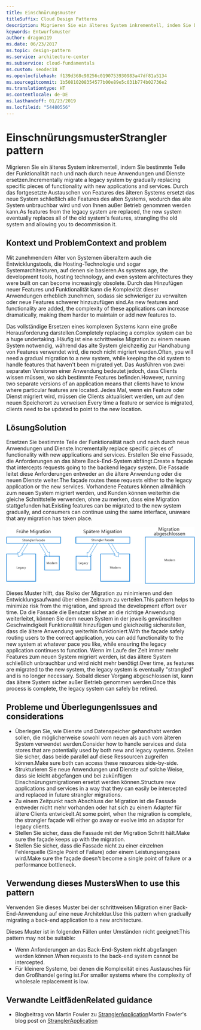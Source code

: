 ```yaml
---
title: Einschnürungsmuster
titleSuffix: Cloud Design Patterns
description: Migrieren Sie ein älteres System inkrementell, indem Sie bestimmte Teile der Funktionalität nach und nach durch neue Anwendungen und Dienste ersetzen.
keywords: Entwurfsmuster
author: dragon119
ms.date: 06/23/2017
ms.topic: design-pattern
ms.service: architecture-center
ms.subservice: cloud-fundamentals
ms.custom: seodec18
ms.openlocfilehash: f139d368c98256c0190753930983a47df81a5134
ms.sourcegitcommit: 1b50810208354577b00e89e5c031b774b02736e2
ms.translationtype: HT
ms.contentlocale: de-DE
ms.lasthandoff: 01/23/2019
ms.locfileid: "54480556"
---
```

# <a name="strangler-pattern"></a><span data-ttu-id="c98dc-104">Einschnürungsmuster</span><span class="sxs-lookup"><span data-stu-id="c98dc-104">Strangler pattern</span></span>

<span data-ttu-id="c98dc-105">Migrieren Sie ein älteres System inkrementell, indem Sie bestimmte Teile der Funktionalität nach und nach durch neue Anwendungen und Dienste ersetzen.</span><span class="sxs-lookup"><span data-stu-id="c98dc-105">Incrementally migrate a legacy system by gradually replacing specific pieces of functionality with new applications and services.</span></span> <span data-ttu-id="c98dc-106">Durch das fortgesetzte Austauschen von Features des älteren Systems ersetzt das neue System schließlich alle Features des alten Systems, wodurch das alte System unbrauchbar wird und von Ihnen außer Betrieb genommen werden kann.</span><span class="sxs-lookup"><span data-stu-id="c98dc-106">As features from the legacy system are replaced, the new system eventually replaces all of the old system's features, strangling the old system and allowing you to decommission it.</span></span>

## <a name="context-and-problem"></a><span data-ttu-id="c98dc-107">Kontext und Problem</span><span class="sxs-lookup"><span data-stu-id="c98dc-107">Context and problem</span></span>

<span data-ttu-id="c98dc-108">Mit zunehmendem Alter von Systemen überaltern auch die Entwicklungstools, die Hosting-Technologie und sogar Systemarchitekturen, auf denen sie basieren.</span><span class="sxs-lookup"><span data-stu-id="c98dc-108">As systems age, the development tools, hosting technology, and even system architectures they were built on can become increasingly obsolete.</span></span> <span data-ttu-id="c98dc-109">Durch das Hinzufügen neuer Features und Funktionalität kann die Komplexität dieser Anwendungen erheblich zunehmen, sodass sie schwieriger zu verwalten oder neue Features schwerer hinzuzufügen sind.</span><span class="sxs-lookup"><span data-stu-id="c98dc-109">As new features and functionality are added, the complexity of these applications can increase dramatically, making them harder to maintain or add new features to.</span></span>

<span data-ttu-id="c98dc-110">Das vollständige Ersetzen eines komplexen Systems kann eine große Herausforderung darstellen.</span><span class="sxs-lookup"><span data-stu-id="c98dc-110">Completely replacing a complex system can be a huge undertaking.</span></span> <span data-ttu-id="c98dc-111">Häufig ist eine schrittweise Migration zu einem neuen System notwendig, während das alte System gleichzeitig zur Handhabung von Features verwendet wird, die noch nicht migriert wurden.</span><span class="sxs-lookup"><span data-stu-id="c98dc-111">Often, you will need a gradual migration to a new system, while keeping the old system to handle features that haven't been migrated yet.</span></span> <span data-ttu-id="c98dc-112">Das Ausführen von zwei separaten Versionen einer Anwendung bedeutet jedoch, dass Clients wissen müssen, wo sich bestimmte Features befinden.</span><span class="sxs-lookup"><span data-stu-id="c98dc-112">However, running two separate versions of an application means that clients have to know where particular features are located.</span></span> <span data-ttu-id="c98dc-113">Jedes Mal, wenn ein Feature oder Dienst migriert wird, müssen die Clients aktualisiert werden, um auf den neuen Speicherort zu verweisen.</span><span class="sxs-lookup"><span data-stu-id="c98dc-113">Every time a feature or service is migrated, clients need to be updated to point to the new location.</span></span>

## <a name="solution"></a><span data-ttu-id="c98dc-114">Lösung</span><span class="sxs-lookup"><span data-stu-id="c98dc-114">Solution</span></span>

<span data-ttu-id="c98dc-115">Ersetzen Sie bestimmte Teile der Funktionalität nach und nach durch neue Anwendungen und Dienste.</span><span class="sxs-lookup"><span data-stu-id="c98dc-115">Incrementally replace specific pieces of functionality with new applications and services.</span></span> <span data-ttu-id="c98dc-116">Erstellen Sie eine Fassade, die Anforderungen an das ältere Back-End-System abfängt.</span><span class="sxs-lookup"><span data-stu-id="c98dc-116">Create a façade that intercepts requests going to the backend legacy system.</span></span> <span data-ttu-id="c98dc-117">Die Fassade leitet diese Anforderungen entweder an die ältere Anwendung oder die neuen Dienste weiter.</span><span class="sxs-lookup"><span data-stu-id="c98dc-117">The façade routes these requests either to the legacy application or the new services.</span></span> <span data-ttu-id="c98dc-118">Vorhandene Features können allmählich zum neuen System migriert werden, und Kunden können weiterhin die gleiche Schnittstelle verwenden, ohne zu merken, dass eine Migration stattgefunden hat.</span><span class="sxs-lookup"><span data-stu-id="c98dc-118">Existing features can be migrated to the new system gradually, and consumers can continue using the same interface, unaware that any migration has taken place.</span></span>

![Diagramm des Einschnürungsmusters](./_images/strangler.png)

<span data-ttu-id="c98dc-120">Dieses Muster hilft, das Risiko der Migration zu minimieren und den Entwicklungsaufwand über einen Zeitraum zu verteilen.</span><span class="sxs-lookup"><span data-stu-id="c98dc-120">This pattern helps to minimize risk from the migration, and spread the development effort over time.</span></span> <span data-ttu-id="c98dc-121">Da die Fassade die Benutzer sicher an die richtige Anwendung weiterleitet, können Sie dem neuen System in der jeweils gewünschten Geschwindigkeit Funktionalität hinzufügen und gleichzeitig sicherstellen, dass die ältere Anwendung weiterhin funktioniert.</span><span class="sxs-lookup"><span data-stu-id="c98dc-121">With the façade safely routing users to the correct application, you can add functionality to the new system at whatever pace you like, while ensuring the legacy application continues to function.</span></span> <span data-ttu-id="c98dc-122">Wenn im Laufe der Zeit immer mehr Features zum neuen System migriert werden, ist das ältere System schließlich unbrauchbar und wird nicht mehr benötigt.</span><span class="sxs-lookup"><span data-stu-id="c98dc-122">Over time, as features are migrated to the new system, the legacy system is eventually "strangled" and is no longer necessary.</span></span> <span data-ttu-id="c98dc-123">Sobald dieser Vorgang abgeschlossen ist, kann das ältere System sicher außer Betrieb genommen werden.</span><span class="sxs-lookup"><span data-stu-id="c98dc-123">Once this process is complete, the legacy system can safely be retired.</span></span>

## <a name="issues-and-considerations"></a><span data-ttu-id="c98dc-124">Probleme und Überlegungen</span><span class="sxs-lookup"><span data-stu-id="c98dc-124">Issues and considerations</span></span>

- <span data-ttu-id="c98dc-125">Überlegen Sie, wie Dienste und Datenspeicher gehandhabt werden sollen, die möglicherweise sowohl vom neuen als auch vom älteren System verwendet werden.</span><span class="sxs-lookup"><span data-stu-id="c98dc-125">Consider how to handle services and data stores that are potentially used by both new and legacy systems.</span></span> <span data-ttu-id="c98dc-126">Stellen Sie sicher, dass beide parallel auf diese Ressourcen zugreifen können.</span><span class="sxs-lookup"><span data-stu-id="c98dc-126">Make sure both can access these resources side-by-side.</span></span>
- <span data-ttu-id="c98dc-127">Strukturieren Sie neue Anwendungen und Dienste auf solche Weise, dass sie leicht abgefangen und bei zukünftigen Einschnürungsmigrationen ersetzt werden können.</span><span class="sxs-lookup"><span data-stu-id="c98dc-127">Structure new applications and services in a way that they can easily be intercepted and replaced in future strangler migrations.</span></span>
- <span data-ttu-id="c98dc-128">Zu einem Zeitpunkt nach Abschluss der Migration ist die Fassade entweder nicht mehr vorhanden oder hat sich zu einem Adapter für ältere Clients entwickelt.</span><span class="sxs-lookup"><span data-stu-id="c98dc-128">At some point, when the migration is complete, the strangler façade will either go away or evolve into an adaptor for legacy clients.</span></span>
- <span data-ttu-id="c98dc-129">Stellen Sie sicher, dass die Fassade mit der Migration Schritt hält.</span><span class="sxs-lookup"><span data-stu-id="c98dc-129">Make sure the façade keeps up with the migration.</span></span>
- <span data-ttu-id="c98dc-130">Stellen Sie sicher, dass die Fassade nicht zu einer einzelnen Fehlerquelle (Single Point of Failure) oder einem Leistungsengpass wird.</span><span class="sxs-lookup"><span data-stu-id="c98dc-130">Make sure the façade doesn't become a single point of failure or a performance bottleneck.</span></span>

## <a name="when-to-use-this-pattern"></a><span data-ttu-id="c98dc-131">Verwendung dieses Musters</span><span class="sxs-lookup"><span data-stu-id="c98dc-131">When to use this pattern</span></span>

<span data-ttu-id="c98dc-132">Verwenden Sie dieses Muster bei der schrittweisen Migration einer Back-End-Anwendung auf eine neue Architektur.</span><span class="sxs-lookup"><span data-stu-id="c98dc-132">Use this pattern when gradually migrating a back-end application to a new architecture.</span></span>

<span data-ttu-id="c98dc-133">Dieses Muster ist in folgenden Fällen unter Umständen nicht geeignet:</span><span class="sxs-lookup"><span data-stu-id="c98dc-133">This pattern may not be suitable:</span></span>

- <span data-ttu-id="c98dc-134">Wenn Anforderungen an das Back-End-System nicht abgefangen werden können.</span><span class="sxs-lookup"><span data-stu-id="c98dc-134">When requests to the back-end system cannot be intercepted.</span></span>
- <span data-ttu-id="c98dc-135">Für kleinere Systeme, bei denen die Komplexität eines Austausches für den Großhandel gering ist.</span><span class="sxs-lookup"><span data-stu-id="c98dc-135">For smaller systems where the complexity of wholesale replacement is low.</span></span>

## <a name="related-guidance"></a><span data-ttu-id="c98dc-136">Verwandte Leitfäden</span><span class="sxs-lookup"><span data-stu-id="c98dc-136">Related guidance</span></span>

- <span data-ttu-id="c98dc-137">Blogbeitrag von Martin Fowler zu [StranglerApplication](https://www.martinfowler.com/bliki/StranglerApplication.html)</span><span class="sxs-lookup"><span data-stu-id="c98dc-137">Martin Fowler's blog post on [StranglerApplication](https://www.martinfowler.com/bliki/StranglerApplication.html)</span></span>
